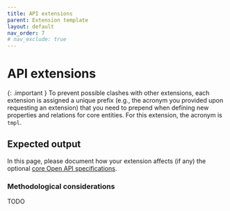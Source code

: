 ```yaml
---
title: API extensions
parent: Extension template
layout: default
nav_order: 7
# nav_exclude: true
---
```


# API extensions

{: .important }
To prevent possible clashes with other extensions, each extension is assigned a unique prefix (e.g., the acronym you provided upon requesting an extension) that you need to prepend when defining new properties and relations for core entities. For this extension, the acronym is `tmpl`.


## Expected output
In this page, please document how your extension affects (if any) the optional [core Open API specifications](../api).


### Methodological considerations
TODO